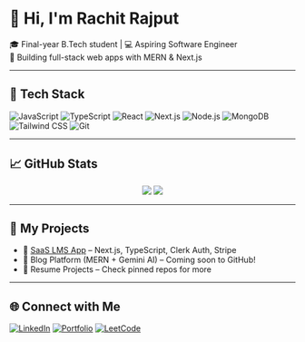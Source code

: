 # 👋 Hi, I'm Rachit Rajput

🎓 Final-year B.Tech student | 💻 Aspiring Software Engineer  
🚀 Building full-stack web apps with MERN & Next.js  


---

## 🧰 Tech Stack
![JavaScript](https://img.shields.io/badge/-JavaScript-black?style=flat&logo=javascript)
![TypeScript](https://img.shields.io/badge/-TypeScript-black?style=flat&logo=typescript)
![React](https://img.shields.io/badge/-React-black?style=flat&logo=react)
![Next.js](https://img.shields.io/badge/-Next.js-black?style=flat&logo=next.js)
![Node.js](https://img.shields.io/badge/-Node.js-black?style=flat&logo=node.js)
![MongoDB](https://img.shields.io/badge/-MongoDB-black?style=flat&logo=mongodb)
![Tailwind CSS](https://img.shields.io/badge/-TailwindCSS-black?style=flat&logo=tailwind-css)
![Git](https://img.shields.io/badge/-Git-black?style=flat&logo=git)

---

## 📈 GitHub Stats
<p align="center">
  <img src="https://github-readme-stats.vercel.app/api?username=Rachgit28&show_icons=true&theme=radical" />
  <img src="https://github-readme-streak-stats.herokuapp.com/?user=Rachgit28&theme=radical" />
</p>

---

## 🧠 My Projects
- 🔗 [SaaS LMS App](https://github.com/Rachgit28/saas-app) – Next.js, TypeScript, Clerk Auth, Stripe
- 📝 Blog Platform (MERN + Gemini AI) – Coming soon to GitHub!
- 💼 Resume Projects – Check pinned repos for more

---

## 🌐 Connect with Me
[![LinkedIn](https://img.shields.io/badge/-LinkedIn-blue?style=flat&logo=linkedin)](https://www.linkedin.com/in/rachit-rajput-727004228/)
[![Portfolio](https://img.shields.io/badge/-Portfolio-black?style=flat&logo=google-chrome)](https://your-portfolio-link.com)
[![LeetCode](https://img.shields.io/badge/-LeetCode-orange?style=flat&logo=leetcode)](https://leetcode.com/yourprofile/)
